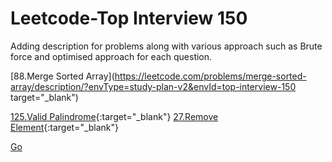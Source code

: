 # Leetcode-Top Interview 150
Adding description for problems along with various approach such as Brute force and optimised approach for each question.

[88.Merge Sorted Array](https://leetcode.com/problems/merge-sorted-array/description/?envType=study-plan-v2&envId=top-interview-150 target="_blank")

[125.Valid Palindrome](https://leetcode.com/problems/valid-palindrome/description/?envType=study-plan-v2&envId=top-interview-150){:target="_blank"}
[27.Remove Element](https://leetcode.com/problems/remove-element/description/?envType=study-plan-v2&envId=top-interview-150){:target="_blank"}




<a href="http://stackoverflow.com" target="_blank">Go</a>

